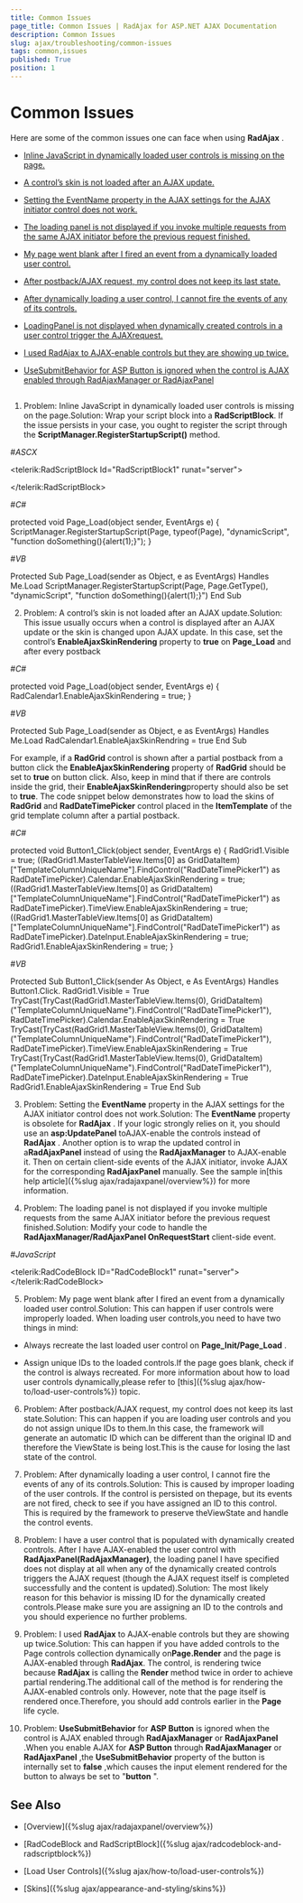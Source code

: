 ```yaml
---
title: Common Issues
page_title: Common Issues | RadAjax for ASP.NET AJAX Documentation
description: Common Issues
slug: ajax/troubleshooting/common-issues
tags: common,issues
published: True
position: 1
---
```


# Common Issues



Here are some of the common issues one can face when using **RadAjax** .

* [Inline JavaScript in dynamically loaded user controls is missing on the page.](#Problem1)

* [A control’s skin is not loaded after an AJAX update.](#Problem2)

* [Setting the EventName property in the AJAX settings for the AJAX initiator control does not work.](#Problem3)

* [The loading panel is not displayed if you invoke multiple requests from the same AJAX initiator before the previous request finished.](#Problem4)

* [My page went blank after I fired an event from a dynamically loaded user control.](#Problem5)

* [After postback/AJAX request, my control does not keep its last state.](#Problem6)

* [After dynamically loading a user control, I cannot fire the events of any of its controls.](#Problem7)

* [LoadingPanel is not displayed when dynamically created controls in a user control trigger the AJAXrequest.](#Problem8)

* [I used RadAjax to AJAX-enable controls but they are showing up twice.](#Problem9)

* [UseSubmitBehavior for ASP Button is ignored when the control is AJAX enabled through RadAjaxManager or RadAjaxPanel](#Problem10)

## 

1. Problem: Inline JavaScript in dynamically loaded user controls is missing on the page.Solution: Wrap your script block into a **RadScriptBlock**. If the issue persists in your case, you ought to register the script through the **ScriptManager.RegisterStartupScript()** method.

#_ASCX_

	
<telerik:RadScriptBlock Id="RadScriptBlock1" runat="server">
<script type="text/javascript">
//your code here
</script>
</telerik:RadScriptBlock>
			  	



#_C#_

	
protected void Page_Load(object sender, EventArgs e)
{
	ScriptManager.RegisterStartupScript(Page, typeof(Page), "dynamicScript", "function doSomething(){alert(1);}");
}
			  	

#_VB_

	
Protected Sub Page_Load(sender as Object, e as EventArgs) Handles Me.Load
	 ScriptManager.RegisterStartupScript(Page, Page.GetType(), "dynamicScript", "function doSomething(){alert(1);}")
End Sub
			  	




2. Problem: A control’s skin is not loaded after an AJAX update.Solution: This issue usually occurs when a control is displayed after an AJAX update or the skin is changed upon AJAX update. In this case, set the control’s **EnableAjaxSkinRendering** property to **true** on **Page_Load** and after every postback

#_C#_

protected void Page_Load(object sender, EventArgs e)
{
		RadCalendar1.EnableAjaxSkinRendering = true;
}
					  	

#_VB_

	
Protected Sub Page_Load(sender as Object, e as EventArgs) Handles Me.Load
	RadCalendar1.EnableAjaxSkinRendring = true
End Sub
					  	


For example, if a **RadGrid** control is shown after a partial postback from a button click the	**EnableAjaxSkinRendering** property of **RadGrid** should be set to **true**	on button click. Also, keep in mind that if there are controls inside the grid, their **EnableAjaxSkinRendering**property should also be set to **true**. The code snippet below demonstrates how to load the skins of	**RadGrid** and **RadDateTimePicker** control placed in the **ItemTemplate** of the grid template column after a partial postback.

#_C#_

	
protected void Button1_Click(object sender, EventArgs e)
{
        RadGrid1.Visible = true;
        ((RadGrid1.MasterTableView.Items[0] as GridDataItem)["TemplateColumnUniqueName"].FindControl("RadDateTimePicker1") as RadDateTimePicker).Calendar.EnableAjaxSkinRendering = true;
        ((RadGrid1.MasterTableView.Items[0] as GridDataItem)["TemplateColumnUniqueName"].FindControl("RadDateTimePicker1") as RadDateTimePicker).TimeView.EnableAjaxSkinRendering = true;
        ((RadGrid1.MasterTableView.Items[0] as GridDataItem)["TemplateColumnUniqueName"].FindControl("RadDateTimePicker1") as RadDateTimePicker).DateInput.EnableAjaxSkinRendering = true;
        RadGrid1.EnableAjaxSkinRendering = true;
}
					  	

#_VB_

Protected Sub Button1_Click(sender As Object, e As EventArgs) Handles Button1.Click.
	    RadGrid1.Visible = True
	    TryCast(TryCast(RadGrid1.MasterTableView.Items(0), GridDataItem)("TemplateColumnUniqueName").FindControl("RadDateTimePicker1"), RadDateTimePicker).Calendar.EnableAjaxSkinRendering = True
	    TryCast(TryCast(RadGrid1.MasterTableView.Items(0), GridDataItem)("TemplateColumnUniqueName").FindControl("RadDateTimePicker1"), RadDateTimePicker).TimeView.EnableAjaxSkinRendering = True
	    TryCast(TryCast(RadGrid1.MasterTableView.Items(0), GridDataItem)("TemplateColumnUniqueName").FindControl("RadDateTimePicker1"), RadDateTimePicker).DateInput.EnableAjaxSkinRendering = True
	    RadGrid1.EnableAjaxSkinRendering = True
End Sub
					  	




3. Problem: Setting the **EventName** property in the AJAX settings for the AJAX initiator control does not work.Solution: The **EventName** property is obsolete for **RadAjax** . If your logic strongly relies on it, you should use an **asp:UpdatePanel** toAJAX-enable the controls instead of **RadAjax** . Another option is to wrap the updated control in a**RadAjaxPanel** instead of using the **RadAjaxManager** to AJAX-enable it. Then on certain client-side events of the AJAX initiator, invoke AJAX for the corresponding **RadAjaxPanel** manually. See the sample in[this help article]({%slug ajax/radajaxpanel/overview%}) for more information.

4. Problem: The loading panel is not displayed if you invoke multiple requests from the same AJAX initiator before the previous request finished.Solution: Modify your code to handle the **RadAjaxManager/RadAjaxPanel OnRequestStart** client-side event.

#_JavaScript_

	
<telerik:RadCodeBlock ID="RadCodeBlock1" runat="server"> 
    <script type="text/javascript"> 
        function RequstStart() { 
            var obj = Sys.WebForms.PageRequestManager.getInstance(); 
            if (obj.get_isInAsyncPostBack()) 
            obj.abortPostBack();
        	} 
    </script> 
</telerik:RadCodeBlock>
			  		



5. Problem: My page went blank after I fired an event from a dynamically loaded user control.Solution: This can happen if user controls were improperly loaded. When loading user controls,you need to have two things in mind:

* Always recreate the last loaded user control on **Page_Init/Page_Load** .

* Assign unique IDs to the loaded controls.If the page goes blank, check if the control is always recreated. For more information about how to load user controls dynamically,please refer to [this]({%slug ajax/how-to/load-user-controls%}) topic.

6. Problem: After postback/AJAX request, my control does not keep its last state.Solution: This can happen if you are loading user controls and you do not assign unique IDs to them.In this case, the framework will generate an automatic ID which can be different than the original ID and therefore the ViewState is being lost.This is the cause for losing the last state of the control.

7. Problem: After dynamically loading a user control, I cannot fire the events of any of its controls.Solution: This is caused by improper loading of the user controls. If the control is persisted on thepage, but its events are not fired, check to see if you have assigned an ID to this control. This is required by the framework to preserve theViewState and handle the control events.

8. Problem: I have a user control that is populated with dynamically created controls. After I have AJAX-enabled the user control with **RadAjaxPanel(RadAjaxManager)**, the loading panel I have specified does not display at all when any of the dynamically created controls triggers the AJAX request (though the AJAX request itself is completed successfully and the content is updated).Solution: The most likely reason for this behavior is missing ID for the dynamically created controls.Please make sure you are assigning an ID to the controls and you should experience no further problems.

9. Problem: I used **RadAjax** to AJAX-enable controls but they are showing up twice.Solution: This can happen if you have added controls to the Page controls collection dynamically on**Page.Render** and the page is AJAX-enabled through **RadAjax**. The control, is rendering twice because **RadAjax** is calling the **Render** method twice in order to achieve partial rendering.The additional call of the method is for rendering the AJAX-enabled controls only. However, note that the page itself is rendered once.Therefore, you should add controls earlier in the **Page** life cycle.

10. Problem: **UseSubmitBehavior** for **ASP Button** is ignored when the control is AJAX enabled through **RadAjaxManager** or **RadAjaxPanel** .When you enable AJAX for **ASP Button** through **RadAjaxManager** or **RadAjaxPanel** ,the **UseSubmitBehavior** property of the button is internally set to **false** ,which causes the input element rendered for the button to always be set to "**button** ".

## See Also

 * [Overview]({%slug ajax/radajaxpanel/overview%})

 * [RadCodeBlock and RadScriptBlock]({%slug ajax/radcodeblock-and-radscriptblock%})

 * [Load User Controls]({%slug ajax/how-to/load-user-controls%})

 * [Skins]({%slug ajax/appearance-and-styling/skins%})
